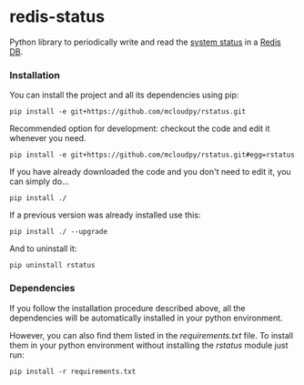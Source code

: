 redis-status
============

Python library to periodically write and read the [system status](http://pythonhosted.org/psutil/) in a [Redis DB](http://redis.io/).

### Installation

You can install the project and all its dependencies using pip:

    pip install -e git+https://github.com/mcloudpy/rstatus.git

Recommended option for development: checkout the code and edit it whenever you need.
 
    pip install -e git+https://github.com/mcloudpy/rstatus.git#egg=rstatus
     
If you have already downloaded the code and you don't need to edit it, you can simply do...
 
    pip install ./
     
If a previous version was already installed use this:
 
    pip install ./ --upgrade
     
And to uninstall it:

    pip uninstall rstatus


### Dependencies

If you follow the installation procedure described above, all the dependencies will be automatically installed in your python environment.

However, you can also find them listed in the _requirements.txt_ file.
To install them in your python environment without installing the _rstatus_ module just run:

    pip install -r requirements.txt
